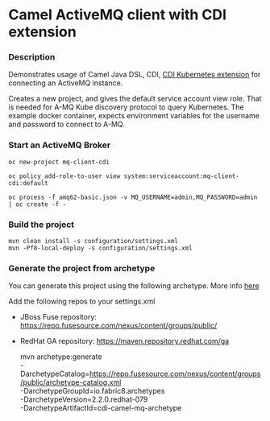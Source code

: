 # Camel ActiveMQ client with CDI extension

### Description
Demonstrates usage of Camel Java DSL, CDI, [CDI Kubernetes extension](https://fabric8.io/guide/cdi.html) for connecting an ActiveMQ instance.

Creates a new project, and gives the default service account view role. That is needed for A-MQ Kube discovery protocol to query Kubernetes.
The example docker container, expects environment variables for the username and password to connect to A-MQ.

### Start an ActiveMQ Broker

    oc new-project mq-client-cdi

    oc policy add-role-to-user view system:serviceaccount:mq-client-cdi:default

    oc process -f amq62-basic.json -v MQ_USERNAME=admin,MQ_PASSWORD=admin | oc create -f -

### Build the project

    mvn clean install -s configuration/settings.xml
    mvn -Pf8-local-deploy -s configuration/settings.xml

### Generate the project from archetype
You can generate this project using the following archetype. More info [here](
https://access.redhat.com/documentation/en/red-hat-xpaas/version-0/red-hat-xpaas-a-mq-image/#example_deployment_workflow)

Add the following repos to your settings.xml
 * JBoss Fuse repository: https://repo.fusesource.com/nexus/content/groups/public/
 * RedHat GA repository: https://maven.repository.redhat.com/ga


    mvn archetype:generate \
      -DarchetypeCatalog=https://repo.fusesource.com/nexus/content/groups/public/archetype-catalog.xml \
      -DarchetypeGroupId=io.fabric8.archetypes \
      -DarchetypeVersion=2.2.0.redhat-079 \
      -DarchetypeArtifactId=cdi-camel-mq-archetype

